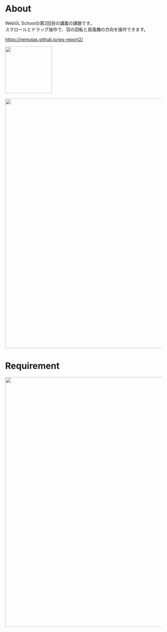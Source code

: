 # About

WebGL Schoolの第2回目の講義の課題です。<br />
スクロールとドラッグ操作で、羽の回転と扇風機の方向を操作できます。

https://nemutas.github.io/ws-report2/

<img src='https://github.com/nemutas/ws-report2/assets/46724121/c6bba2a0-6325-4e8f-9481-f4f60a3561e1' width='150' />
<br /><br />
<img src='https://github.com/nemutas/ws-report2/assets/46724121/93a615ac-2df6-4c3c-9773-2aa10e4dd131' width='800' />

# Requirement

<img src='https://github.com/nemutas/ws-report2/assets/46724121/86d72986-72a4-451d-a5f0-e7b8ab215873' width='800' />
